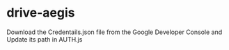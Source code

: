 # drive-aegis

Download the Credentails.json file from the Google Developer Console and Update its path in AUTH.js
